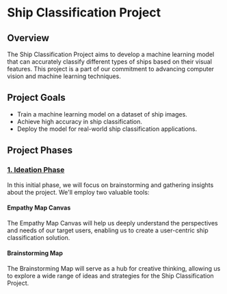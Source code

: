 # Ship Classification Project

## Overview

The Ship Classification Project aims to develop a machine learning model that can accurately classify different types of ships based on their visual features. This project is a part of our commitment to advancing computer vision and machine learning techniques.

## Project Goals

- Train a machine learning model on a dataset of ship images.
- Achieve high accuracy in ship classification.
- Deploy the model for real-world ship classification applications.

## Project Phases

<h3><a href="Ideation">1. Ideation Phase</a></h3>

In this initial phase, we will focus on brainstorming and gathering insights about the project. We'll employ two valuable tools:

#### Empathy Map Canvas

The Empathy Map Canvas will help us deeply understand the perspectives and needs of our target users, enabling us to create a user-centric ship classification solution.

#### Brainstorming Map

The Brainstorming Map will serve as a hub for creative thinking, allowing us to explore a wide range of ideas and strategies for the Ship Classification Project.
